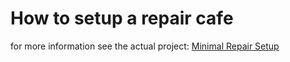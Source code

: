 # How to setup a repair cafe

for more information see the actual project: [Minimal Repair Setup](https://github.com/ASKnet-Open-Training/Minimal-Repair-Setup)